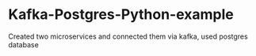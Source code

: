 # Kafka-Postgres-Python-example
Created two microservices and connected them via kafka, used postgres database
